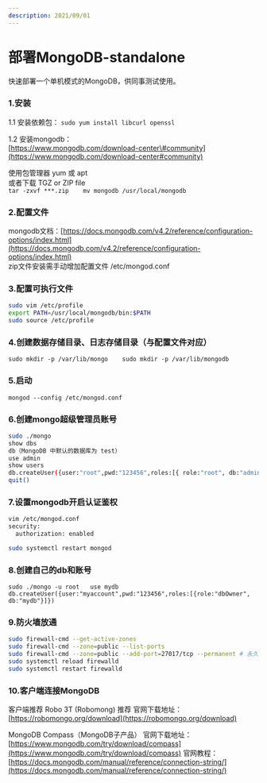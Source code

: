 ```yaml
---
description: 2021/09/01
---
```


# 部署MongoDB-standalone

快速部署一个单机模式的MongoDB，供同事测试使用。

### 1.安装 

1.1 安装依赖包： `sudo yum install libcurl openssl` 

1.2 安装mongodb：  
 [https://www.mongodb.com/download-center\#community](https://www.mongodb.com/download-center#community) 

使用包管理器 yum 或 apt   
或者下载 TGZ or ZIP file   
`tar -zxvf ***.zip   
mv mongodb /usr/local/mongodb`

### 2.配置文件 

mongodb文档：[https://docs.mongodb.com/v4.2/reference/configuration-options/index.html](https://docs.mongodb.com/v4.2/reference/configuration-options/index.html)   
zip文件安装需手动增加配置文件 /etc/mongod.conf

### 3.配置可执行文件

```bash
sudo vim /etc/profile 
export PATH=/usr/local/mongodb/bin:$PATH 
sudo source /etc/profile
```

### 4.创建数据存储目录、日志存储目录（与配置文件对应） 

`sudo mkdir -p /var/lib/mongo   
sudo mkdir -p /var/lib/mongodb`

### 5.启动 

`mongod --config /etc/mongod.conf`

### 6.创建mongo超级管理员账号 

```bash
sudo ./mongo
show dbs 
db（MongoDB 中默认的数据库为 test） 
use admin 
show users 
db.createUser({user:"root",pwd:"123456",roles:[{ role:"root", db:"admin" } ] }) 
quit()
```

### 7.设置mongodb开启认证鉴权 

```bash
vim /etc/mongod.conf 
security: 
  authorization: enabled

sudo systemctl restart mongod
```

### 8.创建自己的db和账号 

`sudo ./mongo -u root  
use mydb db.createUser({user:"myaccount",pwd:"123456",roles:[{role:"dbOwner", db:"mydb"}]})`

### 9.防火墙放通 

```bash
sudo firewall-cmd --get-active-zones 
sudo firewall-cmd --zone=public --list-ports 
sudo firewall-cmd --zone=public --add-port=27017/tcp --permanent # 永久生效
sudo systemctl reload firewalld 
sudo systemctl restart firewalld
```

### 10.客户端连接MongoDB

客户端推荐 Robo 3T \(Robomong\) 推荐 官网下载地址：[https://robomongo.org/download](https://robomongo.org/download)

MongoDB Compass（MongoDB子产品） 官网下载地址：[https://www.mongodb.com/try/download/compass](https://www.mongodb.com/try/download/compass) 官网教程：[https://docs.mongodb.com/manual/reference/connection-string/](https://docs.mongodb.com/manual/reference/connection-string/)

